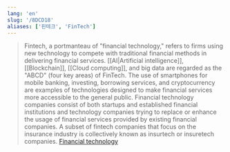 ```yaml
---
lang: 'en'
slug: '/8DCD18'
aliases: ['핀테크', 'FinTech']
---
```


> Fintech, a portmanteau of "financial technology," refers to firms using new technology to compete with traditional financial methods in delivering financial services. [[AI|Artificial intelligence]], [[Blockchain]], [[Cloud computing]], and big data are regarded as the "ABCD" (four key areas) of FinTech. The use of smartphones for mobile banking, investing, borrowing services, and cryptocurrency are examples of technologies designed to make financial services more accessible to the general public. Financial technology companies consist of both startups and established financial institutions and technology companies trying to replace or enhance the usage of financial services provided by existing financial companies. A subset of fintech companies that focus on the insurance industry is collectively known as insurtech or insuretech companies. [Financial technology](https://en.wikipedia.org/wiki/Financial_technology)
